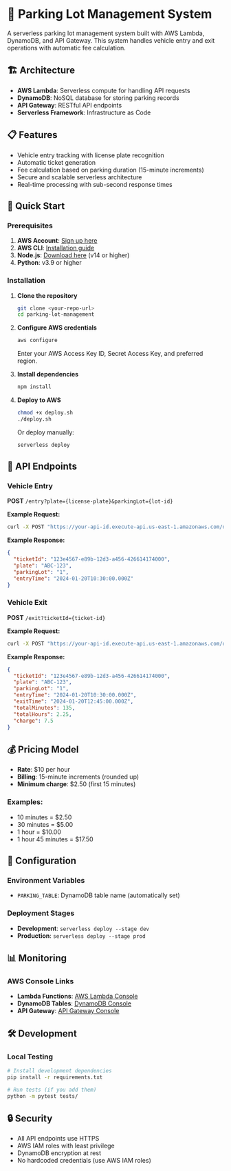 # 🚗 Parking Lot Management System

A serverless parking lot management system built with AWS Lambda, DynamoDB, and API Gateway. This system handles vehicle entry and exit operations with automatic fee calculation.

## 🏗️ Architecture

- **AWS Lambda**: Serverless compute for handling API requests
- **DynamoDB**: NoSQL database for storing parking records
- **API Gateway**: RESTful API endpoints
- **Serverless Framework**: Infrastructure as Code

## 📋 Features

- Vehicle entry tracking with license plate recognition
- Automatic ticket generation
- Fee calculation based on parking duration (15-minute increments)
- Secure and scalable serverless architecture
- Real-time processing with sub-second response times

## 🚀 Quick Start

### Prerequisites

1. **AWS Account**: [Sign up here](https://aws.amazon.com/free/)
2. **AWS CLI**: [Installation guide](https://docs.aws.amazon.com/cli/latest/userguide/getting-started-install.html)
3. **Node.js**: [Download here](https://nodejs.org/) (v14 or higher)
4. **Python**: v3.9 or higher

### Installation

1. **Clone the repository**
   ```bash
   git clone <your-repo-url>
   cd parking-lot-management
   ```

2. **Configure AWS credentials**
   ```bash
   aws configure
   ```
   Enter your AWS Access Key ID, Secret Access Key, and preferred region.

3. **Install dependencies**
   ```bash
   npm install
   ```

4. **Deploy to AWS**
   ```bash
   chmod +x deploy.sh
   ./deploy.sh
   ```

   Or deploy manually:
   ```bash
   serverless deploy
   ```

## 📡 API Endpoints

### Vehicle Entry
**POST** `/entry?plate={license-plate}&parkingLot={lot-id}`

**Example Request:**
```bash
curl -X POST "https://your-api-id.execute-api.us-east-1.amazonaws.com/dev/entry?plate=ABC-123&parkingLot=1"
```

**Example Response:**
```json
{
  "ticketId": "123e4567-e89b-12d3-a456-426614174000",
  "plate": "ABC-123",
  "parkingLot": "1",
  "entryTime": "2024-01-20T10:30:00.000Z"
}
```

### Vehicle Exit
**POST** `/exit?ticketId={ticket-id}`

**Example Request:**
```bash
curl -X POST "https://your-api-id.execute-api.us-east-1.amazonaws.com/dev/exit?ticketId=123e4567-e89b-12d3-a456-426614174000"
```

**Example Response:**
```json
{
  "ticketId": "123e4567-e89b-12d3-a456-426614174000",
  "plate": "ABC-123",
  "parkingLot": "1",
  "entryTime": "2024-01-20T10:30:00.000Z",
  "exitTime": "2024-01-20T12:45:00.000Z",
  "totalMinutes": 135,
  "totalHours": 2.25,
  "charge": 7.5
}
```

## 💰 Pricing Model

- **Rate**: $10 per hour
- **Billing**: 15-minute increments (rounded up)
- **Minimum charge**: $2.50 (first 15 minutes)

### Examples:
- 10 minutes = $2.50
- 30 minutes = $5.00
- 1 hour = $10.00
- 1 hour 45 minutes = $17.50

## 🔧 Configuration

### Environment Variables
- `PARKING_TABLE`: DynamoDB table name (automatically set)

### Deployment Stages
- **Development**: `serverless deploy --stage dev`
- **Production**: `serverless deploy --stage prod`

## 📊 Monitoring

### AWS Console Links
- **Lambda Functions**: [AWS Lambda Console](https://console.aws.amazon.com/lambda)
- **DynamoDB Tables**: [DynamoDB Console](https://console.aws.amazon.com/dynamodb)
- **API Gateway**: [API Gateway Console](https://console.aws.amazon.com/apigateway)


## 🛠️ Development

### Local Testing
```bash
# Install development dependencies
pip install -r requirements.txt

# Run tests (if you add them)
python -m pytest tests/
```


## 🔒 Security

- All API endpoints use HTTPS
- AWS IAM roles with least privilege
- DynamoDB encryption at rest
- No hardcoded credentials (use AWS IAM roles)






